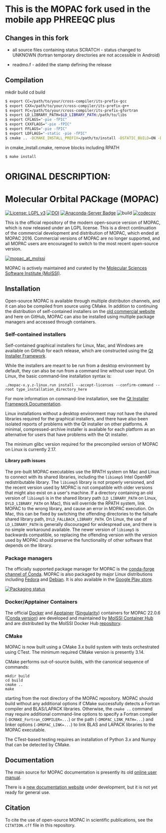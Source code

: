 # This is the MOPAC fork used in the mobile app PHREEQC plus

## Changes in this fork

* all source files containing status SCRATCH - status changed to UNKNOWN (fortran temporary directories are not accessible in Android)

* readmo.f - added the stamp defining the release

## Compilation

mkdir build
cd build

```bash
$ export CC=/path/to/your/cross-compiler/its-prefix-gcc
$ export CXX=/path/to/your/cross-compiler/its-prefix-g++
$ export FC=/path/to/your/cross-compiler/its-prefix-gfortran
$ export LD_LIBRARY_PATH=$LD_LIBRARY_PATH:/path/to/libs
$ export CFLAGS="-pie -fPIC"
$ export CXXFLAGS="-pie -fPIC"
$ export FFLAGS="-pie -fPIC"
$ export LDFLAGS="-static -pie -fPIC"
$ cmake .. -DCMAKE_INSTALL_PREFIX=/path/to/install -DSTATIC_BUILD=ON -DAUTO_BLAS=OFF -DTHREADS_KEYWORD=OFF -DMOPAC_LINK="-static -fPIE -pie /path/to/liblapack.a /path/to/libblas.a" -DGPU=OFF -DTESTS=OFF
```
in cmake_install.cmake, remove blocks including RPATH
```bash
$ make install
```

# ORIGINAL DESCRIPTION:

# Molecular Orbital PACkage (MOPAC)

[![License: LGPL v3](https://img.shields.io/badge/License-LGPL_v3-blue.svg)](https://www.gnu.org/licenses/lgpl-3.0)
[![DOI](https://zenodo.org/badge/177640376.svg)](https://zenodo.org/badge/latestdoi/177640376)
[![Anaconda-Server Badge](https://anaconda.org/conda-forge/mopac/badges/version.svg)](https://anaconda.org/conda-forge/mopac)
![build](https://github.com/openmopac/mopac/actions/workflows/CI.yaml/badge.svg)
[![codecov](https://codecov.io/gh/openmopac/mopac/branch/main/graph/badge.svg?token=qM2KeRvw06)](https://codecov.io/gh/openmopac/mopac)

This is the official repository of the modern open-source version of MOPAC, which is now released under an LGPL license.
This is a direct continuation of the commercial development and distribution of MOPAC, which ended at MOPAC 2016.
Commercial versions of MOPAC are no longer supported, and all MOPAC users are encouraged to switch to the most recent open-source version.

[![mopac_at_molssi](.github/mopac_at_molssi.png)](https://molssi.org)

MOPAC is actively maintained and curated by the [Molecular Sciences Software Institute (MolSSI)](https://molssi.org).

## Installation

Open-source MOPAC is available through multiple distributon channels, and it can also be compiled from source using CMake.
In addition to continuing the distribution of self-contained installers on the
[old commercial website](http://openmopac.net/Download_MOPAC_Executable_Step2.html) and here on GitHub,
MOPAC can also be installed using multiple package managers and accessed through containers.

### Self-contained installers

Self-contained graphical installers for Linux, Mac, and Windows are available on GitHub for each release,
which are constructed using the [Qt Installer Framework](https://doc.qt.io/qtinstallerframework/).

While the installers are meant to be run from a desktop environment by default, they can also be run from a command line without user input.
On Linux, the basic command-line installation syntax is:

`./mopac-x.y.z-linux.run install --accept-licenses --confirm-command --root type_installation_directory_here`

For more information on command-line installation, see the [Qt Installer Framework Documentation](https://doc.qt.io/qtinstallerframework/ifw-cli.html).

Linux installations without a desktop environment may not have the shared libraries required for the graphical installers,
and there have also been isolated reports of problems with the Qt installer on other platforms. A minimal, compressed-archive installer
is available for each platform as an alternative for users that have problems with the Qt installer.

The minimum glibc version required for the precompiled version of MOPAC on Linux is currently 2.17.

#### Library path issues

The pre-built MOPAC executables use the RPATH system on Mac and Linux to connect with its shared libraries,
including the `libiomp5` Intel OpenMP redistributable library. The `libiomp5` library is not properly versioned, and the recent version used by
MOPAC is not compatible with older versions that might also exist on a user's machine. If a directory containing an old version of `libiomp5`
is in the shared library path (`LD_LIBRARY_PATH` on Linux, `DYLD_LIBRARY_PATH` on Mac), this will override the RPATH system, link MOPAC to the
wrong library, and cause an error in MOPAC execution. On Mac, this can be fixed by switching the offending directories to the failsafe shared library
path, `DYLD_FALLBACK_LIBRARY_PATH`. On Linux, the use of `LD_LIBRARY_PATH` is generally discouraged for widespread use, and there is no simple
workaround available. The newer version of `libiomp5` is backwards compatible, so replacing the offending version with the version used by MOPAC
should preserve the functionality of other software that depends on the library.

### Package managers

The officially supported package manager for MOPAC is the [conda-forge channel of Conda](https://anaconda.org/conda-forge/mopac).
MOPAC is also packaged by major Linux distributions including
[Fedora](https://packages.fedoraproject.org/pkgs/mopac/mopac/) and
[Debian](https://tracker.debian.org/pkg/mopac).
It is also available in the [Google Play store](https://play.google.com/store/apps/details?id=cz.m).

[![Packaging status](https://repology.org/badge/vertical-allrepos/mopac.svg?columns=2)](https://repology.org/project/mopac/versions)

### Docker/Apptainer Containers

The official [Docker](https://www.docker.com) and [Apptainer](https://apptainer.org) ([Singularity](https://sylabs.io)) containers for MOPAC 22.0.6 ([Conda version](https://anaconda.org/conda-forge/mopac)) are developed and
maintained by [MolSSI Container Hub](https://molssi.github.io/molssi-hub/index.html) and are distributed by the MolSSI Docker Hub [repository](https://hub.docker.com/r/molssi/mopac220-mamba141).

### CMake

MOPAC is now built using a CMake 3.x build system with tests orchestrated using CTest.
The minimum required CMake version is presently 3.14.

CMake performs out-of-source builds, with the canonical sequence of commands:

```
mkdir build
cd build
cmake ..
make
```

starting from the root directory of the MOPAC repository. MOPAC should build without any additional options
if CMake successfully detects a Fortran compiler and BLAS/LAPACK libraries. Otherwise, the `cmake ..` command
may require additional command-line options to specify a Fortran compiler (`-DCMAKE_Fortran_COMPILER=...`)
or the path (`-DMOPAC_LINK_PATH=...`) and linker options (`-DMOPAC_LINK=...`) to link BLAS and LAPACK libraries to the MOPAC executable.

The CTest-based testing requires an installation of Python 3.x and Numpy that can be detected by CMake.

## Documentation

The main source for MOPAC documentation is presently its old [online user manual](http://openmopac.net/manual/index.html).

There is a [new documentation website](https://openmopac.github.io) under development, but it is not yet ready for general use.

## Citation

To cite the use of open-source MOPAC in scientific publications, see the `CITATION.cff` file in this repository.
